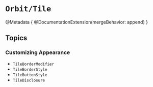 # ``Orbit/Tile``

@Metadata {
    @DocumentationExtension(mergeBehavior: append)
}

## Topics

### Customizing Appearance

- ``TileBorderModifier``
- ``TileBorderStyle``
- ``TileButtonStyle``
- ``TileDisclosure``

